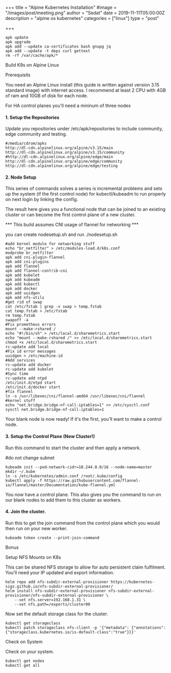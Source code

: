 +++
title = "Alpine Kubernetes Installation"
#image = "/images/post/meeting.png"
author = "Sedat"
date = 2019-11-11T05:00:00Z
description = "alpine os kubernetes"
categories = ["linux"]
type = "post"

+++
```
apk update
apk upgrade
apk add --update ca-certificates bash gnupg jq
apk add --update -t deps curl gettext
rm -rf /var/cache/apk/*
```

Build K8s on Alpine Linux

Prerequisits

You need an Alpine Linux install (this guide is written against version 3.15 standard image) with internet access. I recommend at least 2 CPU with 4GB of ram and 10GB of disk for each node.

For HA control planes you'll need a mininum of three nodes

#### 1. Setup the Repositories

Update you repositories under /etc/apk/repositories to include community, edge community and testing.

```
#/media/cdrom/apks
http://dl-cdn.alpinelinux.org/alpine/v3.15/main
http://dl-cdn.alpinelinux.org/alpine/v3.15/community
#http://dl-cdn.alpinelinux.org/alpine/edge/main
http://dl-cdn.alpinelinux.org/alpine/edge/community
http://dl-cdn.alpinelinux.org/alpine/edge/testing

```

#### 2. Node Setup

This series of commands solves a series is incremental problems and sets up the system (if the first control node) for kubectl/kubeadm to run properly on next login by linking the config.

The result here gives you a functional node that can be joined to an existing cluster or can become the first control plane of a new cluster.


*** This build assumes CNI usage of flannel for networking ***

you can create nodesetup.sh and run ./nodesetup.sh

```
#add kernel module for networking stuff
echo "br_netfilter" > /etc/modules-load.d/k8s.conf
modprobe br_netfilter
apk add cni-plugin-flannel
apk add cni-plugins
apk add flannel
apk add flannel-contrib-cni
apk add kubelet
apk add kubeadm
apk add kubectl
apk add docker
apk add uuidgen
apk add nfs-utils
#get rid of swap
cat /etc/fstab | grep -v swap > temp.fstab
cat temp.fstab > /etc/fstab
rm temp.fstab
swapoff -a
#Fix prometheus errors
mount --make-rshared /
echo "#!/bin/sh" > /etc/local.d/sharemetrics.start
echo "mount --make-rshared /" >> /etc/local.d/sharemetrics.start
chmod +x /etc/local.d/sharemetrics.start
rc-update add local
#Fix id error messages
uuidgen > /etc/machine-id
#Add services
rc-update add docker
rc-update add kubelet
#Sync time
rc-update add ntpd
/etc/init.d/ntpd start
/etc/init.d/docker start
#fix flannel
ln -s /usr/libexec/cni/flannel-amd64 /usr/libexec/cni/flannel
#kernel stuff
echo "net.bridge.bridge-nf-call-iptables=1" >> /etc/sysctl.conf
sysctl net.bridge.bridge-nf-call-iptables=1
```

Your blank node is now ready! If it's the first, you'll want to make a control node.

#### 3. Setup the Control Plane (New Cluster!)

Run this command to start the cluster and then apply a network.

#do not change subnet

```
kubeadm init --pod-network-cidr=10.244.0.0/16 --node-name=master
mkdir ~/.kube
ln -s /etc/kubernetes/admin.conf /root/.kube/config
kubectl apply -f https://raw.githubusercontent.com/flannel-io/flannel/master/Documentation/kube-flannel.yml
```

You now have a control plane. This also gives you the command to run on our blank nodes to add them to this cluster as workers.

#### 4. Join the cluster.

Run this to get the join command from the control plane which you would then run on your new worker.

`kubeadm token create --print-join-command`

Bonus

Setup NFS Mounts on K8s

This can be shared NFS storage to allow for auto persistent claim fulfilment. You'll need your IP updated and export information.

```
helm repo add nfs-subdir-external-provisioner https://kubernetes-sigs.github.io/nfs-subdir-external-provisioner/
helm install nfs-subdir-external-provisioner nfs-subdir-external-provisioner/nfs-subdir-external-provisioner \
    --set nfs.server=192.168.1.31 \
    --set nfs.path=/exports/cluster00
```

Now set the default storage class for the cluster.

```
kubectl get storageclass
kubectl patch storageclass nfs-client -p '{"metadata": {"annotations":{"storageclass.kubernetes.io/is-default-class":"true"}}}'
```
Check on System 

Check on your system.
```
kubectl get nodes
kubectl get all
```









